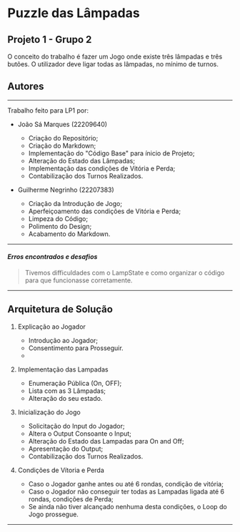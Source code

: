 # Puzzle das Lâmpadas
## Projeto 1 - Grupo 2

O conceito do trabalho é fazer um Jogo onde existe três lâmpadas e três butões. O utilizador deve ligar todas as lâmpadas, no mínimo de turnos.

## Autores
__________________________________________________________
Trabalho feito para LP1 por:
  * João Sá Marques (22209640)
    * Criação do Repositório;
    * Criação do Markdown;
    * Implementação do "Código Base" para ínicio de Projeto;
    * Alteração do Estado das Lâmpadas;
    * Implementação das condições de Vitória e Perda;
    * Contabilização dos Turnos Realizados.
    
  * Guilherme Negrinho (22207383)
    * Criação da Introdução de Jogo;
    * Aperfeiçoamento das condições de Vitória e Perda;
    * Limpeza do Código;
    * Polimento do Design;
    * Acabamento do Markdown.
__________________________________________________________
#### *Erros encontrados e desafios*
>Tivemos difficuldades com o LampState e como organizar o código para que funcionasse corretamente.

__________________________________________________________
## Arquitetura de Solução

1. Explicação ao Jogador
	- Introdução ao Jogador;
	- Consentimento para Prosseguir.
	- 
2. Implementação das Lampadas
	- Enumeração Pública (On, OFF);
	- Lista com as 3 Lâmpadas;
	- Alteração do seu estado.

3. Inicialização do Jogo
	- Solicitação do Input do Jogador;
	- Altera o Output Consoante o Input;
	- Alteração do Estado das Lampadas para On and Off;
	- Apresentação do Output;
	- Contabilização dos Turnos Realizados.
	
4. Condições de Vítoria e Perda
	- Caso o Jogador ganhe antes ou até 6 rondas, condição de vitória;
	- Caso o Jogador não conseguir ter todas as Lampadas ligada até 6 rondas, condições de Perda;
	- Se ainda não tiver alcançado nenhuma desta condições, o Loop do Jogo prossegue.

__________________________________________________________
